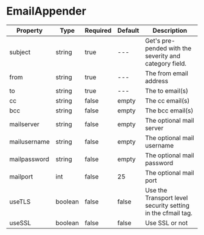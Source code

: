# EmailAppender

| Property     | Type    | Required | Default | Description                                                 |
| ------------ | ------- | -------- | ------- | ----------------------------------------------------------- |
| subject      | string  | true     | ---     | Get's pre-pended with the severity and category field.      |
| from         | string  | true     | ---     | The from email address                                      |
| to           | string  | true     | ---     | The to email(s)                                             |
| cc           | string  | false    | empty   | The cc email(s)                                             |
| bcc          | string  | false    | empty   | The bcc email(s)                                            |
| mailserver   | string  | false    | empty   | The optional mail server                                    |
| mailusername | string  | false    | empty   | The optional mail username                                  |
| mailpassword | string  | false    | empty   | The optional mail password                                  |
| mailport     | int     | false    | 25      | The optional mail port                                      |
| useTLS       | boolean | false    | false   | Use the Transport level security setting in the cfmail tag. |
| useSSL       | boolean | false    | false   | Use SSL or not                                              |
